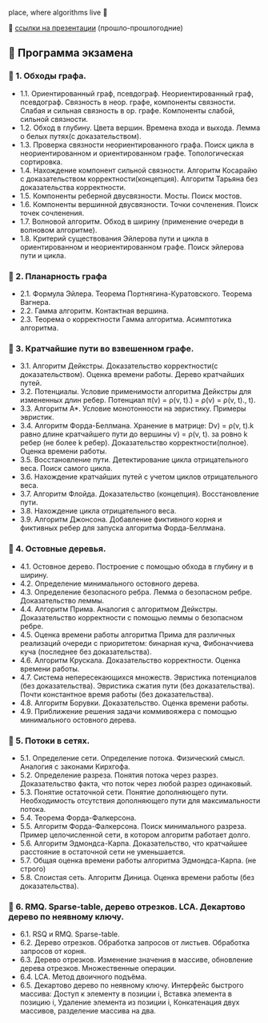 place, where algorithms live 🐝  

🐌 [ссылки на презентации](https://drive.google.com/drive/folders/1QBCvxZU1U_fdN9A6kRGHpI7rfHfRxNjs?sort=13&direction=a
) (прошло-прошлогодние)

## 🦉 Программа экзамена 
### 🦭 1. Обходы графа. 
- 1.1. Ориентированный граф, псевдограф. Неориентированный граф,
псевдограф. Связность в неор. графе, компоненты связности. Слабая и сильная связность в ор. графе. Компоненты слабой, сильной связности.
- 1.2. Обход в глубину. Цвета вершин. Времена входа и выхода. Лемма о белых путях(с доказательством).
- 1.3. Проверка связности неориентированного графа. Поиск цикла в неориентированном и ориентированном графе. Топологическая сортировка.
- 1.4. Нахождение компонент сильной связности. Алгоритм Косарайю с доказательством корректности(концепция). Алгоритм Тарьяна без доказательства корректности.
- 1.5. Компоненты реберной двусвязности. Мосты. Поиск мостов.
- 1.6. Компоненты вершинной двусвязности. Точки сочленения. Поиск точек
сочленения.
- 1.7. Волновой алгоритм. Обход в ширину (применение очереди в
волновом алгоритме).
- 1.8. Критерий существования Эйлерова пути и цикла в ориентированном
и неориентированном графе. Поиск эйлерова пути и цикла.


### 🦔 2. Планарность графа
- 2.1. Формула Эйлера. Теорема Портнягина-Куратовского. Теорема Вагнера.
- 2.2. Гамма алгоритм. Контактная вершина.
- 2.3. Теорема о корректности Гамма алгоритма. Асимптотика алгоритма.


### 🐡 3. Кратчайшие пути во взвешенном графе.
- 3.1. Алгоритм Дейкстры. Доказательство корректности(с доказательством).
Оценка времени работы. Дерево кратчайших путей.
- 3.2. Потенциалы. Условие применимости алгоритма Дейкстры для
измененных длин ребер. Потенциал π(v) = ρ(v, t).) = ρ(v) = ρ(v, t)., t).
- 3.3. Алгоритм A*. Условие монотонности на эвристику. Примеры
эвристик.
- 3.4. Алгоритм Форда-Беллмана. Хранение в матрице: Dv) = ρ(v, t).k равно
длине кратчайшего пути до вершины v) = ρ(v, t). за ровно k ребер (не более k ребер). Доказательство корректности(полное). Оценка времени работы.
- 3.5. Восстановление пути. Детектирование цикла отрицательного веса. Поиск самого цикла.
- 3.6. Нахождение кратчайших путей с учетом циклов отрицательного веса.
- 3.7. Алгоритм Флойда. Доказательство (концепция). Восстановление пути.
- 3.8. Нахождение цикла отрицательного веса.
- 3.9. Алгоритм Джонсона. Добавление фиктивного корня и фиктивных
 ребер для запуска алгоритма Форда-Беллмана.


### 🦚 4. Остовные деревья.
- 4.1. Остовное дерево. Построение с помощью обхода в глубину и в
ширину.
- 4.2. Определение минимального остовного дерева.
- 4.3.  Определение безопасного ребра. Лемма о безопасном ребре. Доказательство леммы.
- 4.4. Алгоритм Прима. Аналогия с алгоритмом Дейкстры. Доказательство 
корректности с помощью леммы о безопасном ребре. 
- 4.5. Оценка времени работы алгоритма Прима для различных реализаций очереди с приоритетом:
бинарная куча, Фибоначчиева куча (последнее без доказательства).
- 4.6. Алгоритм Крускала. Доказательство корректности. Оценка времени
работы.
- 4.7. Система непересекающихся множеств. Эвристика потенциалов (без
доказательства). Эвристика сжатия пути (без доказательства). Почти
константное время работы (без доказательства).
- 4.8. Алгоритм Борувки. Доказательство. Оценка времени работы.
- 4.9. Приближение решения задачи коммивояжера с помощью
минимального остовного дерева.


### 🐞 5. Потоки в сетях.
- 5.1. Определение сети. Определение потока. Физический смысл.
Аналогия с законами Кирхгофа. 
- 5.2. Определение разреза. Понятия потока через разрез. Доказательство
факта, что поток через любой разрез одинаковый.
- 5.3. Понятие остаточной сети. Понятие дополняющего пути.
Необходимость отсутствия дополняющего пути для максимальности
потока.
- 5.4. Теорема Форда-Фалкерсона.
- 5.5. Алгоритм Форда-Фалкерсона. Поиск минимального разреза. Пример
целочисленной сети, в котором алгоритм работает долго.
- 5.6. Алгоритм Эдмондса-Карпа. Доказательство, что кратчайшее
расстояние в остаточной сети не уменьшается.
- 5.7. Общая оценка времени работы алгоритма Эдмондса-Карпа. (не
строго)
- 5.8. Слоистая сеть. Алгоритм Диница. Оценка времени работы (без
доказательства).


### 🦎 6. RMQ. Sparse-table, дерево отрезков. LCA. Декартово дерево по неявному ключу.
- 6.1. RSQ и RMQ. Sparse-table.
- 6.2. Дерево отрезков. Обработка запросов от листьев. Обработка
запросов от корня.
- 6.3. Дерево отрезков. Изменение значения в массиве, обновление
дерева отрезков. Множественные операции.
- 6.4. LCA. Метод двоичного подъёма.
- 6.5. Декартово дерево по неявному ключу. Интерфейс быстрого массива:
Доступ к элементу в позиции i, Вставка элемента в позицию i, Удаление элемента из позиции i, Конкатенация двух массивов, разделение массива на два.

